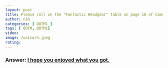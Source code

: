 ```yaml
---
layout: post
title: Please roll on the "Fantastic Headgear" table on page 18 of Cameron Hawkey's RPG system.  and note your results. 
author: nim
categories: [ QOTM1 ]
tags: [ QOTM, QOTM1]
video: 
image: /unicorn.jpeg
rating: 
---
```


### Answer: [I hope you enjoyed what you got.](https://cameronhawkey.com/shop/House%20Rules.pdf)